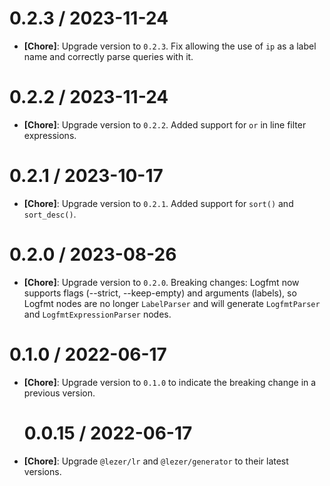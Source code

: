 # 0.2.3 / 2023-11-24

- **[Chore]**: Upgrade version to `0.2.3`. Fix allowing the use of `ip` as a label name and correctly parse queries with it.

# 0.2.2 / 2023-11-24

- **[Chore]**: Upgrade version to `0.2.2`. Added support for `or` in line filter expressions.

# 0.2.1 / 2023-10-17

- **[Chore]**: Upgrade version to `0.2.1`. Added support for `sort()` and `sort_desc()`.

# 0.2.0 / 2023-08-26

- **[Chore]**: Upgrade version to `0.2.0`. Breaking changes: Logfmt now supports flags (--strict, --keep-empty) and arguments (labels), so Logfmt nodes are no longer `LabelParser` and will generate `LogfmtParser` and `LogfmtExpressionParser` nodes.

# 0.1.0 / 2022-06-17

- **[Chore]**: Upgrade version to `0.1.0` to indicate the breaking change in a previous version.

  # 0.0.15 / 2022-06-17

- **[Chore]**: Upgrade `@lezer/lr` and `@lezer/generator` to their latest versions.
